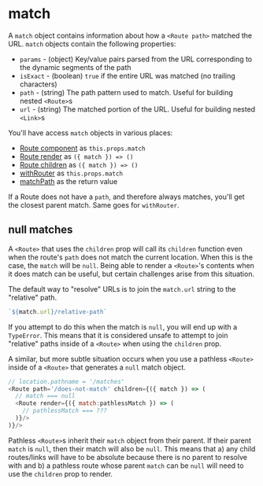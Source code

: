 # match

A `match` object contains information about how a `<Route path>` matched the URL. `match` objects contain the following properties:

  - `params` - (object) Key/value pairs parsed from the URL corresponding to the dynamic segments of the path
  - `isExact` - (boolean) `true` if the entire URL was matched (no trailing characters)
  - `path` - (string) The path pattern used to match. Useful for building nested `<Route>`s
  - `url` - (string) The matched portion of the URL. Useful for building nested `<Link>`s

You'll have access `match` objects in various places:

- [Route component](./Route.md#component) as `this.props.match`
- [Route render](./Route.md#render-func) as `({ match }) => ()`
- [Route children](./Route.md#children-func) as `({ match }) => ()`
- [withRouter](./withRouter.md) as `this.props.match`
- [matchPath](./matchPath.md) as the return value

If a Route does not have a `path`, and therefore always matches, you'll get the closest parent match. Same goes for `withRouter`.

## null matches

A `<Route>` that uses the `children` prop will call its `children` function even when the route's `path` does not match the current location. When this is the case, the `match` will be `null`. Being able to render a `<Route>`'s contents when it does match can be useful, but certain challenges arise from this situation.

The default way to "resolve" URLs is to join the `match.url` string to the "relative" path.

```js
`${match.url}/relative-path`
```

If you attempt to do this when the match is `null`, you will end up with a `TypeError`. This means that it is considered unsafe to attempt to join "relative" paths inside of a `<Route>` when using the `children` prop.

A similar, but more subtle situation occurs when you use a pathless `<Route>` inside of a `<Route>` that generates a `null` match object.

```js
// location.pathname = '/matches'
<Route path='/does-not-match' children={({ match }) => (
  // match === null
  <Route render={({ match:pathlessMatch }) => (
    // pathlessMatch === ???
  )}/>
)}/>
```

Pathless `<Route>`s inherit their `match` object from their parent. If their parent `match` is `null`, then their match will also be `null`. This means that a) any child routes/links will have to be absolute because there is no parent to resolve with and b) a pathless route whose parent `match` can be `null` will need to use the `children` prop to render.
